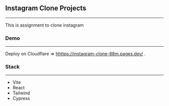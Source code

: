 ## Instagram Clone Projects
---

This is assignment to clone instagram


### Demo
---

Deploy on Cloudflare => [hhttps://instagram-clone-88m.pages.dev/](hhttps://instagram-clone-88m.pages.dev/) .

### Stack
---
- Vite
- React
- Tailwind
- Cypress